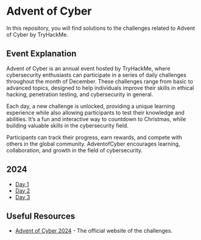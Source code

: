 # Advent of Cyber

In this repository, you will find solutions to the challenges related to Advent of Cyber by TryHackMe.

## Event Explanation

Advent of Cyber is an annual event hosted by TryHackMe, where cybersecurity enthusiasts can participate in a series of daily challenges throughout the month of December. These challenges range from basic to advanced topics, designed to help individuals improve their skills in ethical hacking, penetration testing, and cybersecurity in general.

Each day, a new challenge is unlocked, providing a unique learning experience while also allowing participants to test their knowledge and abilities. It’s a fun and interactive way to countdown to Christmas, while building valuable skills in the cybersecurity field.

Participants can track their progress, earn rewards, and compete with others in the global community. AdventofCyber encourages learning, collaboration, and growth in the field of cybersecurity.

## 2024

- [Day 1](2024/DAY1.md)
- [Day 2](2024/DAY2.md)
- [Day 3](2024/DAY3.md)

## Useful Resources

- [Advent of Cyber 2024](https://tryhackme.com/r/christmas) - The official website of the challenges.
